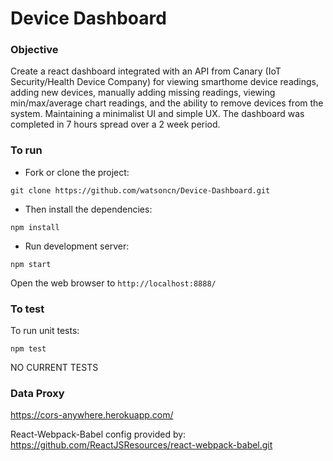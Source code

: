 # Device Dashboard

### Objective

Create a react dashboard integrated with an API from Canary (IoT Security/Health Device Company) for viewing smarthome device readings, adding new devices, manually adding missing readings, viewing min/max/average chart readings, and the ability to remove devices from the system. Maintaining a minimalist UI and simple UX. The dashboard was completed in 7 hours spread over a 2 week period.

### To run

* Fork or clone the project:

```
git clone https://github.com/watsoncn/Device-Dashboard.git
```

* Then install the dependencies:

```
npm install
```

* Run development server:

```
npm start
```

Open the web browser to `http://localhost:8888/`

### To test

To run unit tests:

```
npm test
```

NO CURRENT TESTS

### Data Proxy

https://cors-anywhere.herokuapp.com/

React-Webpack-Babel config provided by: https://github.com/ReactJSResources/react-webpack-babel.git
